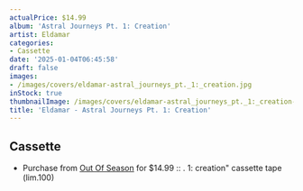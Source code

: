 ```yaml
---
actualPrice: $14.99
album: 'Astral Journeys Pt. 1: Creation'
artist: Eldamar
categories:
- Cassette
date: '2025-01-04T06:45:58'
draft: false
images:
- /images/covers/eldamar-astral_journeys_pt._1:_creation.jpg
inStock: true
thumbnailImage: /images/covers/eldamar-astral_journeys_pt._1:_creation-thumb.jpg
title: 'Eldamar - Astral Journeys Pt. 1: Creation'
---
```


## Cassette
* Purchase from [Out Of Season](https://www.outofseasonlabel.com/products/eldamar-astral-journeys-pt-1-creation-cassette-tape-lim100) for $14.99 :: . 1: creation" cassette tape (lim.100)
